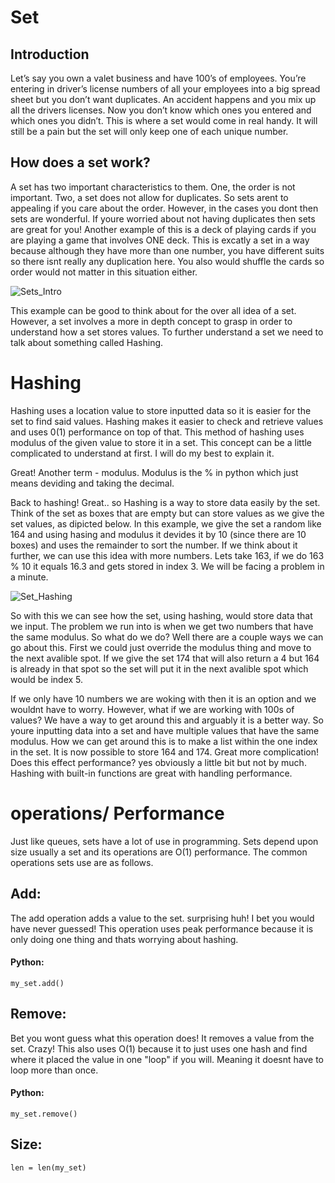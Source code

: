 # Set

## Introduction

Let’s say you own a valet business and have 100’s of employees. You’re entering in driver’s license numbers of all your employees into a big spread sheet 
but you don’t want duplicates. An accident happens and you mix up all the drivers licenses. Now you don’t know which ones you entered and which ones you 
didn’t. This is where a set would come in real handy. It will still be a pain but the set will only keep one of each unique number.

## How does a set work?

A set has two important characteristics to them. One, the order is not important. Two, a set does not allow for duplicates. So sets arent to appealing if you care about the order. However, in the cases you dont then sets are wonderful. If youre worried about not having duplicates then sets are great for you! Another example of this is a deck of playing cards if you are playing a game that involves ONE deck. This is excatly a set in a way because although they have more than one number, you have different suits so there isnt really any duplication here. You also would shuffle the cards so order would not matter in this situation either.

![Sets_Intro](https://user-images.githubusercontent.com/108925950/229270423-df53b4ad-0239-4f30-adfd-904f22e5508f.jpg)

This example can be good to think about for the over all idea of a set. However, a set involves a more in depth concept to grasp in order to understand how a set stores values. To further understand a set we need to talk about something called Hashing.

# Hashing

Hashing uses a location value to store inputted data so it is easier for the set to find said values. Hashing makes it easier to check and retrieve values and uses 0(1) performance on top of that. This method of hashing uses modulus of the given value to store it in a set. This concept can be a little complicated to understand at first. I will do my best to explain it.

Great! Another term - modulus. Modulus is the % in python which just means deviding and taking the decimal.

Back to hashing! Great.. so Hashing is a way to store data easily by the set. Think of the set as boxes that are empty but can store values as we give the set values, as dipicted below. In this example, we give the set a random like 164 and using hasing and modulus it devides it by 10 (since there are 10 boxes) and uses the remainder to sort the number. If we think about it further, we can use this idea with more numbers. Lets take 163, if we do 163 % 10 it equals 16.3 and gets stored in index 3. We will be facing a problem in a minute.

![Set_Hashing](https://user-images.githubusercontent.com/108925950/229272140-c07ea8cd-6fa4-4b1c-8d32-2d5caea05fd4.jpg)

So with this we can see how the set, using hashing, would store data that we input. The problem we run into is when we get two numbers that have the same modulus. So what do we do? Well there are a couple ways we can go about this. First we could just override the modulus thing and move to the next avalible spot. If we give the set 174 that will also return a 4 but 164 is already in that spot so the set will put it in the next avalible spot which would be index 5.

If we only have 10 numbers we are woking with then it is an option and we wouldnt have to worry. However, what if we are working with 100s of values? We have a way to get around this and arguably it is a better way. So youre inputting data into a set and have multiple values that have the same modulus. How we can get around this is to make a list within the one index in the set. It is now possible to store 164 and 174. Great more complication! Does this effect performance? yes obviously a little bit but not by much. Hashing with built-in functions are great with handling performance.

# operations/ Performance

Just like queues, sets have a lot of use in programming. Sets depend upon size usually a set and its operations are O(1) performance. The common operations sets use are as follows.

## Add:

The add operation adds a value to the set. surprising huh! I bet you would have never guessed! This operation uses peak performance because it is only doing one thing and thats worrying about hashing.


#### Python:

```
my_set.add()
```

## Remove:

Bet you wont guess what this operation does! It removes a value from the set. Crazy! This also uses O(1) because it to just uses one hash and find where it placed the value in one "loop" if you will. Meaning it doesnt have to loop more than once.

#### Python:

```
my_set.remove()
```

## Size:

```
len = len(my_set)
```
